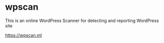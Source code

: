 # wpscan
This is an online WordPress Scanner for detecting and reporting WordPress site

https://wpscan.ml
